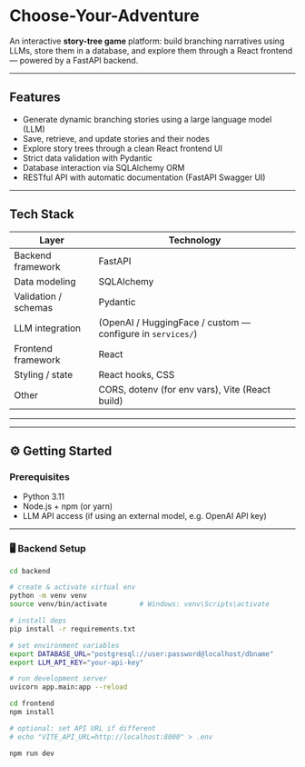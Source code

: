 # Choose-Your-Adventure

An interactive **story-tree game** platform: build branching narratives using LLMs, store them in a database, and explore them through a React frontend — powered by a FastAPI backend.

---

## Features

- Generate dynamic branching stories using a large language model (LLM)
- Save, retrieve, and update stories and their nodes
- Explore story trees through a clean React frontend UI
- Strict data validation with Pydantic
- Database interaction via SQLAlchemy ORM
- RESTful API with automatic documentation (FastAPI Swagger UI)

---

## Tech Stack

| Layer            | Technology          |
|------------------|----------------------|
| Backend framework | FastAPI             |
| Data modeling     | SQLAlchemy           |
| Validation / schemas | Pydantic         |
| LLM integration   | (OpenAI / HuggingFace / custom — configure in `services/`) |
| Frontend framework | React               |
| Styling / state   | React hooks, CSS     |
| Other             | CORS, dotenv (for env vars), Vite (React build) |

---


---

## ⚙️ Getting Started

### Prerequisites

- Python 3.11   
- Node.js + npm (or yarn)  
- LLM API access (if using an external model, e.g. OpenAI API key)

---

### 🖥 Backend Setup

```bash
cd backend

# create & activate virtual env
python -m venv venv
source venv/bin/activate        # Windows: venv\Scripts\activate

# install deps
pip install -r requirements.txt

# set environment variables
export DATABASE_URL="postgresql://user:password@localhost/dbname"
export LLM_API_KEY="your-api-key"

# run development server
uvicorn app.main:app --reload

cd frontend
npm install

# optional: set API URL if different
# echo "VITE_API_URL=http://localhost:8000" > .env

npm run dev
```

